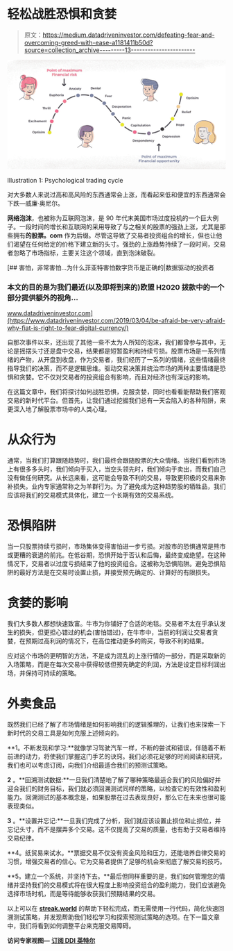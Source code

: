# 轻松战胜恐惧和贪婪

> 原文：<https://medium.datadriveninvestor.com/defeating-fear-and-overcoming-greed-with-ease-a1181411b50d?source=collection_archive---------13----------------------->

![](img/9e52f53392c751b60e42d46b74075d96.png)

Illustration 1: Psychological trading cycle

对大多数人来说过高和高风险的东西通常会上涨，而看起来低和便宜的东西通常会下跌—威廉·奥尼尔。

**网络泡沫**，也被称为互联网泡沫，是 90 年代末美国市场过度投机的一个巨大例子。一段时间的增长和互联网的采用导致了与之相关的股票的强劲上涨，尤其是那些拥有**的股票。com** 作为后缀。尽管这导致了交易者投资组合的增长，但也让他们渴望在任何给定的价格下建立新的头寸。强劲的上涨趋势持续了一段时间，交易者忽略了市场指标，主要关注这个领域，直到泡沫破裂。

[](https://www.datadriveninvestor.com/2019/03/04/be-afraid-be-very-afraid-why-fiat-is-right-to-fear-digital-currency/) [## 害怕，非常害怕...为什么菲亚特害怕数字货币是正确的|数据驱动的投资者

### 本文的目的是为我们最近(以及即将到来的)欧盟 H2020 拨款中的一个部分提供额外的视角…

www.datadriveninvestor.com](https://www.datadriveninvestor.com/2019/03/04/be-afraid-be-very-afraid-why-fiat-is-right-to-fear-digital-currency/) 

自那次事件以来，还出现了其他一些不太为人所知的泡沫，我们都曾参与其中，无论是摇摆头寸还是盘中交易，结果都是短暂盈利和持续亏损。股票市场是一系列情绪的产物，从开盘到收盘，作为交易者，我们经历了一系列的情绪，这些情绪最终指导我们的决策，而不是逻辑思维。驱动交易决策并统治市场的两种主要情绪是恐惧和贪婪。它不仅对交易者的投资组合有影响，而且对经济也有深远的影响。

在这篇文章中，我们将探讨如何战胜恐惧，克服贪婪，同时也看看能帮助我们客观交易的新时代平台。但首先，让我们通过挖掘我们总有一天会陷入的各种陷阱，来更深入地了解股票市场中的人类心理。

# **从众行为**

通常，当我们打算跟随趋势时，我们最终会跟随股票的大众情绪。当我们看到市场上有很多多头时，我们倾向于买入，当空头领先时，我们倾向于卖出，而我们自己没有做任何研究。从长远来看，这可能会导致不利的交易，导致更积极的交易来弥补损失。业内专家通常称之为羊群行为。为了避免成为这种趋势股的牺牲品，我们应该将我们的交易模式具体化，建立一个长期有效的交易系统。

# 恐惧陷阱

当一只股票持续亏损时，市场集体变得害怕进一步亏损。对股市的恐惧通常是熊市或更糟的衰退的前兆。在低谷期，恐惧开始于否认和后悔，最终变成绝望。在这种情况下，交易者以过度亏损结束了他的投资组合。这被称为恐惧陷阱。避免恐惧陷阱的最好方法是在交易时设置止损，并接受预先确定的、计算好的有限损失。

# 贪婪的影响

我们大多数人都想快速致富。牛市为你铺好了合适的地毯。交易者不太在乎承认发生的损失，但更担心错过的机会(害怕错过)，在牛市中，当前的利润让交易者贪婪，在预期过高利润的情况下，在高位推动更多的购买，导致不利的结果。

应对这个市场的更明智的方法，不是成为混乱的上涨行情的一部分，而是采取新的入场策略，而是在每次交易中获得较低但预先确定的利润，方法是设定目标利润出场，并保持可持续的策略。

# 外卖食品

既然我们已经了解了市场情绪是如何影响我们的逻辑推理的，让我们也来探索一下新时代的交易工具是如何克服上述倾向的。

**1。不断发现和学习:**就像学习驾驶汽车一样，不断的尝试和错误，伴随着不断前进的动力，将使我们掌握这门手艺的诀窍。我们必须花足够的时间阅读和研究，我们也可以考虑订阅，向我们介绍最适合我们的预测试策略。

**2** 。**回溯测试数据:**一旦我们清楚地了解了哪种策略最适合我们的风险偏好并迎合我们的财务目标，我们就必须回溯测试同样的策略，以检查它的有效性和盈利能力。回溯测试的基本概念是，如果股票在过去表现良好，那么它在未来也很可能表现类似。

**3** 。**设置并忘记:**一旦我们完成了分析，我们就应该设置止损位和止损位，并忘记头寸，而不是摆弄多个交易。这不仅提高了交易的质量，也有助于交易者维持交易纪律。

**4。纸贸易来试水。**票据交易不仅没有资金风险和压力，还能培养自律交易的习惯，增强交易者的信心。它为交易者提供了足够的机会来彻底了解交易的技巧。

**5。建立一个系统，并坚持下去。**最后但同样重要的是，我们如何管理您的情绪并坚持我们的交易模式将在很大程度上影响投资组合的盈利能力，我们应该避免选择市场时机，而是等待能够收获我们预期结果的交易。

以上可以在 [**streak.world**](https://streak.world/) 的帮助下轻松完成，而无需使用一行代码，简化快速回溯测试策略，并发现帮助我们轻松学习和探索预测试策略的选项。在下一篇文章中，我们将看到如何调整平台来克服交易障碍。

**访问专家视图—** [**订阅 DDI 英特尔**](https://datadriveninvestor.com/ddi-intel)